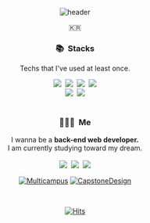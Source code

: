 <div align="center">
  
![header](https://capsule-render.vercel.app/api?type=soft&color=auto&height=150&section=header&text=SANGMIN%20HAN&fontSize=70&animation=twinkling)
  
<p>🇰🇷</p>
  
### 📚 &nbsp;Stacks
Techs that I've used at least once.
<div>
  <img src="https://img.shields.io/badge/Java-007396?style=for-the-badge&logo=java&logoColor=white" />&nbsp;
  <img src="https://img.shields.io/badge/HTML5-E34F26?style=for-the-badge&logo=html5&logoColor=white" />&nbsp;
  <img src="https://img.shields.io/badge/Javascript-ffb13b?style=for-the-badge&logo=javascript&logoColor=white" />&nbsp;
  <img src="https://img.shields.io/badge/css-1572B6?style=for-the-badge&logo=css3&logoColor=white" />
  <br>
  <img src="https://img.shields.io/badge/spring-6DB33F?style=for-the-badge&logo=spring&logoColor=white" />&nbsp;
  <img src="https://img.shields.io/badge/mysql-4479A1?style=for-the-badge&logo=mysql&logoColor=white" />
</div>

<br>

### 🙋🏻‍♂ &nbsp;Me
<div>
  I wanna be a <b>back-end web developer.</b><br>
  I am currently studying toward my dream.<br>
</div>
<br>
<div>
  <a href="https://programmers.co.kr/pr/tkdalsgks"><img src="https://img.shields.io/badge/RESUME-00A98F?style=for-the-badge&logo=about.me&logoColor=white" /></a>&nbsp;
  <a href="https://tkdalsgks.tistory.com"><img src="https://img.shields.io/badge/Blog-ED1C24?style=for-the-badge&logo=bitdefender&logoColor=white" /></a>&nbsp;
  <a href="mailto:hsm_01@naver.com"><img src="https://img.shields.io/badge/Gmail-d14836?style=for-the-badge&logo=Gmail&logoColor=white&link=hsm_01@naver.com" /></a>
</div>

[![Multicampus](https://github-readme-stats.vercel.app/api/pin/?username=Multicampus-Study&repo=Multicampus-Study)](https://github.com/Multicampus-Study/Multicampus-Study.git)
[![CapstoneDesign](https://github-readme-stats.vercel.app/api/pin/?username=today-movie&repo=todaymovie)](https://github.com/today-movie/todaymovie.git)
  
<br>
  
[![Hits](https://hits.seeyoufarm.com/api/count/incr/badge.svg?url=https%3A%2F%2Fgithub.com%2Ftkdalsgks&count_bg=%23F3DC25&title_bg=%23555555)](https://github.com/tkdalsgks)
</div>
